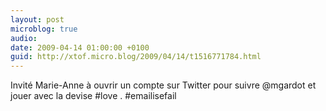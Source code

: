 ```yaml
---
layout: post
microblog: true
audio: 
date: 2009-04-14 01:00:00 +0100
guid: http://xtof.micro.blog/2009/04/14/t1516771784.html
---
```

Invité Marie-Anne à ouvrir un compte sur Twitter pour suivre @mgardot et jouer avec la devise #love . #emailisefail
